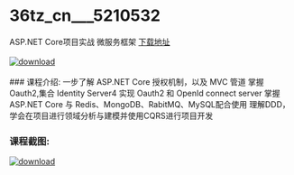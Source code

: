 # 36tz_cn___5210532
ASP.NET Core项目实战 微服务框架
[下载地址](http://www.36tz.cn/article/5210532 "下载地址")
<br/></br>[![download](http://36tz.cn/muke_img/2020_02_1-113-300x190.png "下载地址")](http://www.36tz.cn/article/5210532 "下载地址")
<br/></br>### 课程介绍:
一步了解 ASP.NET Core 授权机制，以及 MVC 管道
掌握 Oauth2,集合 Identity Server4 实现 Oauth2 和 OpenId connect server
掌握 ASP.NET Core 与 Redis、MongoDB、RabitMQ、MySQL配合使用
理解DDD，学会在项目进行领域分析与建模并使用CQRS进行项目开发

### 课程截图:
[![download](http://36tz.cn/muke_img/2020_02_11-109.png "下载地址")](http://www.36tz.cn/article/5210532 "下载地址")
